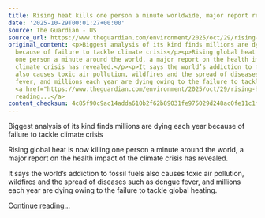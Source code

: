 ```yaml
---
title: Rising heat kills one person a minute worldwide, major report reveals
date: '2025-10-29T00:01:27+00:00'
source: The Guardian - US
source_url: https://www.theguardian.com/environment/2025/oct/29/rising-heat-kills-one-person-a-minute-worldwide-lancet-countdown
original_content: <p>Biggest analysis of its kind finds millions are dying each year
  because of failure to tackle climate crisis</p><p>Rising global heat is now killing
  one person a minute around the world, a major report on the health impact of the
  climate crisis has revealed.</p><p>It says the world’s addiction to fossil fuels
  also causes toxic air pollution, wildfires and the spread of diseases such as dengue
  fever, and millions each year are dying owing to the failure to tackle global heating.</p>
  <a href="https://www.theguardian.com/environment/2025/oct/29/rising-heat-kills-one-person-a-minute-worldwide-lancet-countdown">Continue
  reading...</a>
content_checksum: 4c85f90c9ac14adda610b2f62b89031fe975029d248ac0fe11c1f7807230c2d6
---
```


Biggest analysis of its kind finds millions are dying each year because of failure to tackle climate crisis

Rising global heat is now killing one person a minute around the world, a major report on the health impact of the climate crisis has revealed.

It says the world’s addiction to fossil fuels also causes toxic air pollution, wildfires and the spread of diseases such as dengue fever, and millions each year are dying owing to the failure to tackle global heating.

 [Continue reading...](https://www.theguardian.com/environment/2025/oct/29/rising-heat-kills-one-person-a-minute-worldwide-lancet-countdown)